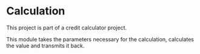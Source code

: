 # Calculation

This project is part of a credit calculator project.

This module takes the parameters necessary for the calculation, calculates the value and transmits it back.
